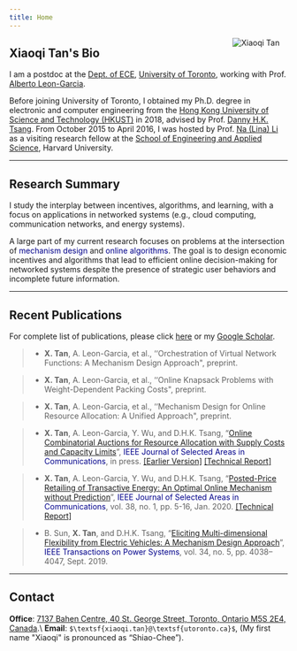 ```yaml
---
title: Home
---
```



[<img src="/img/xiaoqi.png" style="max-width:13%;min-width:100px;float:right" alt="Xiaoqi Tan" />](https://xiaoqitan.org)

## Xiaoqi Tan's Bio

I am a postdoc at the [Dept. of ECE](https://www.ece.utoronto.ca), [University of Toronto](https://utoronto.ca), working with Prof. [Alberto Leon-Garcia](https://www.nal.utoronto.ca/).  

Before joining University of Toronto, I obtained my Ph.D. degree in electronic and computer engineering from the [Hong Kong University of Science and Technology (HKUST)](https://www.ust.hk/) in 2018, advised by Prof. [Danny H.K. Tsang](https://eetsang.home.ece.ust.hk/). From October 2015 to April 2016, I was hosted by Prof. [Na (Lina) Li](https://nali.seas.harvard.edu/) as a visiting research fellow at the [School of Engineering and Applied Science](https://www.seas.harvard.edu/), Harvard University.

---
## Research Summary

I study the interplay between incentives, algorithms, and learning, with a focus on applications in networked systems (e.g., cloud computing, communication networks, and energy systems). 

A large part of my current research focuses on problems at the intersection of <span style="color:darkblue">mechanism design</span> and <span style="color:darkblue">online algorithms</span>. The goal is to design economic incentives and algorithms that lead to efficient  online decision-making for networked systems despite the presence of  strategic user behaviors and incomplete future information.

---
## Recent Publications

For complete list of publications, please click [here](/publications) or my [Google Scholar](https://scholar.google.com/citations?user=drR_WcAAAAAJ&hl=en/).

> - **X. Tan**, A. Leon-Garcia, et al., ‘‘Orchestration of Virtual Network Functions: A Mechanism Design Approach", preprint.

> - **X. Tan**, A. Leon-Garcia, et al., ‘‘Online Knapsack Problems with Weight-Dependent Packing Costs", preprint.

> - **X. Tan**, A. Leon-Garcia, et al., ‘‘Mechanism Design for Online Resource Allocation: A Unified Approach", preprint.

> - **X. Tan**, A. Leon-Garcia, Y. Wu, and D.H.K. Tsang, “[Online Combinatorial Auctions for Resource Allocation with Supply Costs and Capacity Limits](/documents/OCA-JSAC-2020.pdf)”, <span style="color:darkblue">IEEE Journal of Selected Areas in Communications</span>, in press.  [[Earlier Version]](https://www.sigmetrics.org/mama/abstracts/Tan.pdf) [[Technical Report]](/documents/jsac_sdp_report.pdf)
    
> - **X. Tan**, A. Leon-Garcia, Y. Wu, and D.H.K. Tsang, “[Posted-Price Retailing of Transactive Energy: An Optimal Online Mechanism without Prediction](/documents/PPR-JSAC-2020.pdf)”, <span style="color:darkblue">IEEE Journal of Selected Areas in Communications</span>, vol. 38, no. 1, pp. 5-16, Jan. 2020. [[Technical Report]](/documents/jsac_pprTE_report.pdf)

> -  B. Sun, **X. Tan**, and D.H.K. Tsang, “[Eliciting Multi-dimensional Flexibility from Electric Vehicles: A Mechanism Design Approach](/documents/MDF_mechanism_TPS.pdf)”, <span style="color:darkblue">IEEE Transactions on Power Systems</span>, vol. 34, no. 5, pp. 4038–4047, Sept. 2019.

---
## Contact
 
**Office**: [7137 Bahen Centre, 40 St. George Street, Toronto, Ontario M5S 2E4, Canada](https://goo.gl/maps/vfCbo1zuws5Wspzu8).\\
**Email**: `$\textsf{xiaoqi.tan}@\textsf{utoronto.ca}$`, (My first name "Xiaoqi" is pronounced as “Shiao-Chee”).

